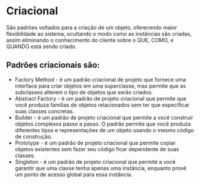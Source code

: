# Criacional

São padrões voltados para a criação de um objeto, oferecendo maior flexibilidade ao sistema, ocultando o modo como as instâncias são criadas, assim eliminando o conhecimento do cliente sobre o QUE, COMO, e QUANDO está sendo criado.

## Padrões criacionais são:

* Factory Method - é um padrão criacional de projeto que fornece uma interface para criar objetos em uma superclasse, mas permite que as subclasses alterem o tipo de objetos que serão criados.
* Abstract Factory - é um padrão de projeto criacional que permite que você produza famílias de objetos relacionados sem ter que especificar suas classes concretas.
* Builder - é um padrão de projeto criacional que permite a você construir objetos complexos passo a passo. O padrão permite que você produza diferentes tipos e representações de um objeto usando o mesmo código de construção.
* Prototype - é um padrão de projeto criacional que permite copiar objetos existentes sem fazer seu código ficar dependente de suas classes.
* Singleton - é um padrão de projeto criacional que permite a você garantir que uma classe tenha apenas uma instância, enquanto provê um ponto de acesso global para essa instância.